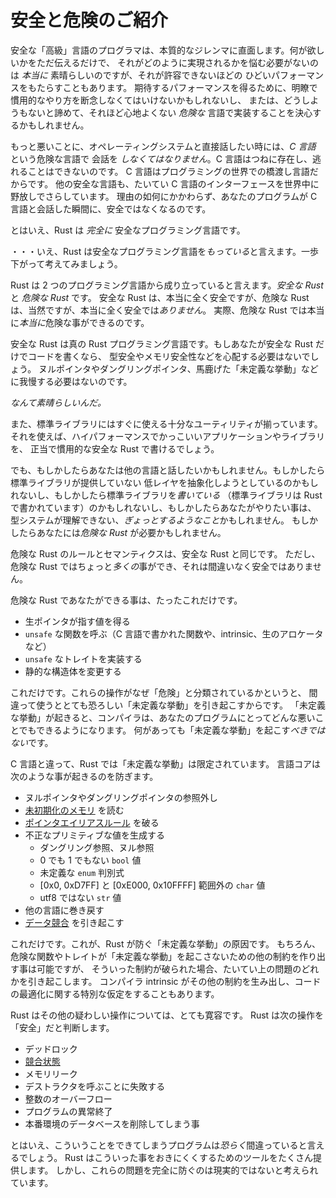 <!-- # Meet Safe and Unsafe -->

# 安全と危険のご紹介

<!--
Programmers in safe "high-level" languages face a fundamental dilemma. On one
hand, it would be *really* great to just say what you want and not worry about
how it's done. On the other hand, that can lead to unacceptably poor
performance. It may be necessary to drop down to less clear or idiomatic
practices to get the performance characteristics you want. Or maybe you just
throw up your hands in disgust and decide to shell out to an implementation in
a less sugary-wonderful *unsafe* language.
-->

安全な「高級」言語のプログラマは、本質的なジレンマに直面します。何が欲しいかをただ伝えるだけで、
それがどのように実現されるかを悩む必要がないのは *本当に* 素晴らしいのですが、それが許容できないほどの
ひどいパフォーマンスをもたらすこともあります。
期待するパフォーマンスを得るために、明瞭で慣用的なやり方を断念しなくてはいけないかもしれないし、
または、どうしようもないと諦めて、それほど心地よくない *危険な* 言語で実装することを決心するかもしれません。

<!--
Worse, when you want to talk directly to the operating system, you *have* to
talk to an unsafe language: *C*. C is ever-present and unavoidable. It's the
lingua-franca of the programming world.
Even other safe languages generally expose C interfaces for the world at large!
Regardless of why you're doing it, as soon as your program starts talking to
C it stops being safe.
-->

もっと悪いことに、オペレーティングシステムと直接話したい時には、*C 言語* という危険な言語で
会話を *しなくてはなりません*。C 言語はつねに存在し、逃れることはできないのです。
C 言語はプログラミングの世界での橋渡し言語だからです。
他の安全な言語も、たいてい C 言語のインターフェースを世界中に野放しでさらしています。
理由の如何にかかわらず、あなたのプログラムが C 言語と会話した瞬間に、安全ではなくなるのです。

<!--
With that said, Rust is *totally* a safe programming language.
-->

とはいえ、Rust は *完全に* 安全なプログラミング言語です。

<!--
Well, Rust *has* a safe programming language. Let's step back a bit.
-->

・・・いえ、Rust は安全なプログラミング言語を*もっている*と言えます。一歩下がって考えてみましょう。

<!--
Rust can be thought of as being composed of two programming languages: *Safe
Rust* and *Unsafe Rust*. Safe Rust is For Reals  Totally Safe. Unsafe Rust,
unsurprisingly, is *not* For Reals Totally Safe.  In fact, Unsafe Rust lets you
do some really, *really* unsafe things.
-->

Rust は 2 つのプログラミング言語から成り立っていると言えます。*安全な Rust* と *危険な Rust* です。
安全な Rust は、本当に全く安全ですが、危険な Rust は、当然ですが、本当に全く安全では*ありません*。
実際、危険な Rust では本当に*本当に*危険な事ができるのです。


<!--
Safe Rust is the *true* Rust programming language. If all you do is write Safe
Rust, you will never have to worry about type-safety or memory-safety. You will
never endure a null or dangling pointer, or any of that Undefined Behavior
nonsense.
-->

安全な Rust は真の Rust プログラミング言語です。もしあなたが安全な Rust だけでコードを書くなら、
型安全やメモリ安全性などを心配する必要はないでしょう。
ヌルポインタやダングリングポインタ、馬鹿げた「未定義な挙動」などに我慢する必要はないのです。


<!--
*That's totally awesome.*
-->

*なんて素晴らしいんだ。*

<!--
The standard library also gives you enough utilities out-of-the-box that you'll
be able to write awesome high-performance applications and libraries in pure
idiomatic Safe Rust.
-->

また、標準ライブラリにはすぐに使える十分なユーティリティが揃っています。
それを使えば、ハイパフォーマンスでかっこいいアプリケーションやライブラリを、
正当で慣用的な安全な Rust で書けるでしょう。


<!--
But maybe you want to talk to another language. Maybe you're writing a
low-level abstraction not exposed by the standard library. Maybe you're
*writing* the standard library (which is written entirely in Rust). Maybe you
need to do something the type-system doesn't understand and just *frob some dang
bits*. Maybe you need Unsafe Rust.
-->

でも、もしかしたらあなたは他の言語と話したいかもしれません。もしかしたら標準ライブラリが提供していない
低レイヤを抽象化しようとしているのかもしれないし、もしかしたら標準ライブラリを*書いている*
（標準ライブラリは Rust で書かれています）のかもしれないし、もしかしたらあなたがやりたい事は、
型システムが理解できない、*ぎょっとするようなこと*かもしれません。
もしかしたらあなたには*危険な Rust* が必要かもしれません。


<!--
Unsafe Rust is exactly like Safe Rust with all the same rules and semantics.
However Unsafe Rust lets you do some *extra* things that are Definitely Not Safe.
-->

危険な Rust のルールとセマンティクスは、安全な Rust と同じです。
ただし、危険な Rust ではちょっと*多くの*事ができ、それは間違いなく安全ではありません。

<!--
The only things that are different in Unsafe Rust are that you can:
-->

危険な Rust であなたができる事は、たったこれだけです。

<!--
* Dereference raw pointers
* Call `unsafe` functions (including C functions, intrinsics, and the raw allocator)
* Implement `unsafe` traits
* Mutate statics
-->

* 生ポインタが指す値を得る
* `unsafe` な関数を呼ぶ（C 言語で書かれた関数や、intrinsic、生のアロケータなど）
* `unsafe` なトレイトを実装する
* 静的な構造体を変更する

<!--
That's it. The reason these operations are relegated to Unsafe is that misusing
any of these things will cause the ever dreaded Undefined Behavior. Invoking
Undefined Behavior gives the compiler full rights to do arbitrarily bad things
to your program. You definitely *should not* invoke Undefined Behavior.
-->

これだけです。これらの操作がなぜ「危険」と分類されているかというと、
間違って使うととても恐ろしい「未定義な挙動」を引き起こすからです。
「未定義な挙動」が起きると、コンパイラは、あなたのプログラムにとってどんな悪いことでもできるようになります。
何があっても「未定義な挙動」を起こす*べきではない*です。

<!--
Unlike C, Undefined Behavior is pretty limited in scope in Rust. All the core
language cares about is preventing the following things:
-->

C 言語と違って、Rust では「未定義な挙動」は限定されています。
言語コアは次のような事が起きるのを防ぎます。

<!--
* Dereferencing null or dangling pointers
* Reading [uninitialized memory]
* Breaking the [pointer aliasing rules]
* Producing invalid primitive values:
    * dangling/null references
    * a `bool` that isn't 0 or 1
    * an undefined `enum` discriminant
    * a `char` outside the ranges [0x0, 0xD7FF] and [0xE000, 0x10FFFF]
    * A non-utf8 `str`
* Unwinding into another language
* Causing a [data race][race]
-->

* ヌルポインタやダングリングポインタの参照外し
* [未初期化のメモリ][uninitialized memory] を読む
* [ポインタエイリアスルール][pointer aliasing rules] を破る
* 不正なプリミティブな値を生成する
    * ダングリング参照、ヌル参照
    * 0 でも 1 でもない `bool` 値
    * 未定義な `enum` 判別式
    * [0x0, 0xD7FF] と [0xE000, 0x10FFFF] 範囲外の `char` 値
    * utf8 ではない `str` 値
* 他の言語に巻き戻す
* [データ競合][race] を引き起こす

<!--
That's it. That's all the causes of Undefined Behavior baked into Rust. Of
course, unsafe functions and traits are free to declare arbitrary other
constraints that a program must maintain to avoid Undefined Behavior. However,
generally violations of these constraints will just transitively lead to one of
the above problems. Some additional constraints may also derive from compiler
intrinsics that make special assumptions about how code can be optimized.
-->

これだけです。これが、Rust が防ぐ「未定義な挙動」の原因です。
もちろん、危険な関数やトレイトが「未定義な挙動」を起こさないための他の制約を作り出す事は可能ですが、
そういった制約が破られた場合、たいてい上の問題のどれかを引き起こします。
コンパイラ intrinsic がその他の制約を生み出し、コードの最適化に関する特別な仮定をすることもあります。


<!--
Rust is otherwise quite permissive with respect to other dubious operations.
Rust considers it "safe" to:
-->

Rust はその他の疑わしい操作については、とても寛容です。
Rust は次の操作を「安全」だと判断します。

<!--
* Deadlock
* Have a [race condition][race]
* Leak memory
* Fail to call destructors
* Overflow integers
* Abort the program
* Delete the production database
-->

* デッドロック
* [競合状態][race]
* メモリリーク
* デストラクタを呼ぶことに失敗する
* 整数のオーバーフロー
* プログラムの異常終了
* 本番環境のデータベースを削除してしまう事


<!--
However any program that actually manages to do such a thing is *probably*
incorrect. Rust provides lots of tools to make these things rare, but
these problems are considered impractical to categorically prevent.
-->

とはいえ、こういうことをできてしまうプログラムは*恐らく*間違っていると言えるでしょう。
Rust はこういった事をおきにくくするためのツールをたくさん提供します。
しかし、これらの問題を完全に防ぐのは現実的ではないと考えられています。


[pointer aliasing rules]: references.html
[uninitialized memory]: uninitialized.html
[race]: races.html
